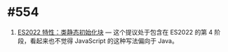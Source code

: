 # #554

1. [ES2022 特性：类静态初始化块](./A_Look_at_an_ES2022_Feature:_Class_Static_Initialization_Blocks.md) — 这个提议处于包含在 ES2022 的第 4 阶段，看起来也不觉得 JavaScript 的这种写法偏向于 Java。